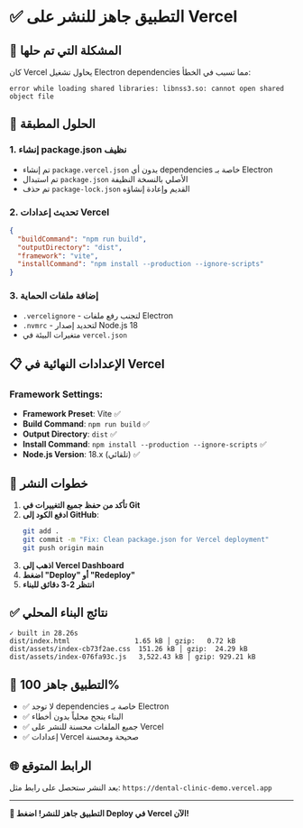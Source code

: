 # ✅ التطبيق جاهز للنشر على Vercel

## 🎯 المشكلة التي تم حلها
كان Vercel يحاول تشغيل Electron dependencies مما تسبب في الخطأ:
```
error while loading shared libraries: libnss3.so: cannot open shared object file
```

## 🔧 الحلول المطبقة

### 1. إنشاء package.json نظيف
- تم إنشاء `package.vercel.json` بدون أي dependencies خاصة بـ Electron
- تم استبدال `package.json` الأصلي بالنسخة النظيفة
- تم حذف `package-lock.json` القديم وإعادة إنشاؤه

### 2. تحديث إعدادات Vercel
```json
{
  "buildCommand": "npm run build",
  "outputDirectory": "dist", 
  "framework": "vite",
  "installCommand": "npm install --production --ignore-scripts"
}
```

### 3. إضافة ملفات الحماية
- `.vercelignore` - لتجنب رفع ملفات Electron
- `.nvmrc` - لتحديد إصدار Node.js 18
- متغيرات البيئة في `vercel.json`

## 📋 الإعدادات النهائية في Vercel

### Framework Settings:
- **Framework Preset**: Vite ✅
- **Build Command**: `npm run build` ✅
- **Output Directory**: `dist` ✅
- **Install Command**: `npm install --production --ignore-scripts` ✅
- **Node.js Version**: 18.x (تلقائي) ✅

## 🚀 خطوات النشر

1. **تأكد من حفظ جميع التغييرات في Git**
2. **ادفع الكود إلى GitHub**:
   ```bash
   git add .
   git commit -m "Fix: Clean package.json for Vercel deployment"
   git push origin main
   ```
3. **اذهب إلى Vercel Dashboard**
4. **اضغط "Deploy" أو "Redeploy"**
5. **انتظر 2-3 دقائق للبناء**

## ✅ نتائج البناء المحلي
```
✓ built in 28.26s
dist/index.html                1.65 kB │ gzip:   0.72 kB
dist/assets/index-cb73f2ae.css  151.26 kB │ gzip:  24.29 kB
dist/assets/index-076fa93c.js   3,522.43 kB │ gzip: 929.21 kB
```

## 🎯 التطبيق جاهز 100%

- ✅ لا توجد dependencies خاصة بـ Electron
- ✅ البناء ينجح محلياً بدون أخطاء
- ✅ جميع الملفات محسنة للنشر على Vercel
- ✅ إعدادات Vercel صحيحة ومحسنة

## 🌐 الرابط المتوقع
بعد النشر ستحصل على رابط مثل:
`https://dental-clinic-demo.vercel.app`

---

**🎉 التطبيق جاهز للنشر! اضغط Deploy في Vercel الآن!**
